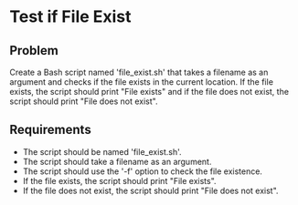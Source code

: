 # Test if File Exist

## Problem

Create a Bash script named 'file_exist.sh' that takes a filename as an argument and checks if the file exists in the current location. If the file exists, the script should print "File exists" and if the file does not exist, the script should print "File does not exist". 

## Requirements

- The script should be named 'file_exist.sh'.
- The script should take a filename as an argument.
- The script should use the '-f' option to check the file existence.
- If the file exists, the script should print "File exists".
- If the file does not exist, the script should print "File does not exist".

